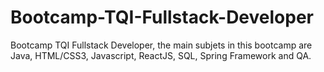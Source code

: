 # Bootcamp-TQI-Fullstack-Developer
Bootcamp TQI Fullstack Developer, the main subjets in this bootcamp are Java, HTML/CSS3, Javascript, ReactJS, SQL, Spring Framework and QA.
